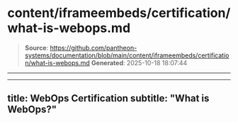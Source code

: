 # content/iframeembeds/certification/what-is-webops.md

> **Source**: https://github.com/pantheon-systems/documentation/blob/main/content/iframeembeds/certification/what-is-webops.md
> **Generated**: 2025-10-18 18:07:44

---

---
title: WebOps Certification
subtitle: "What is WebOps?"
---

<Partial file="certification-guide/what-is-webops.md" />
